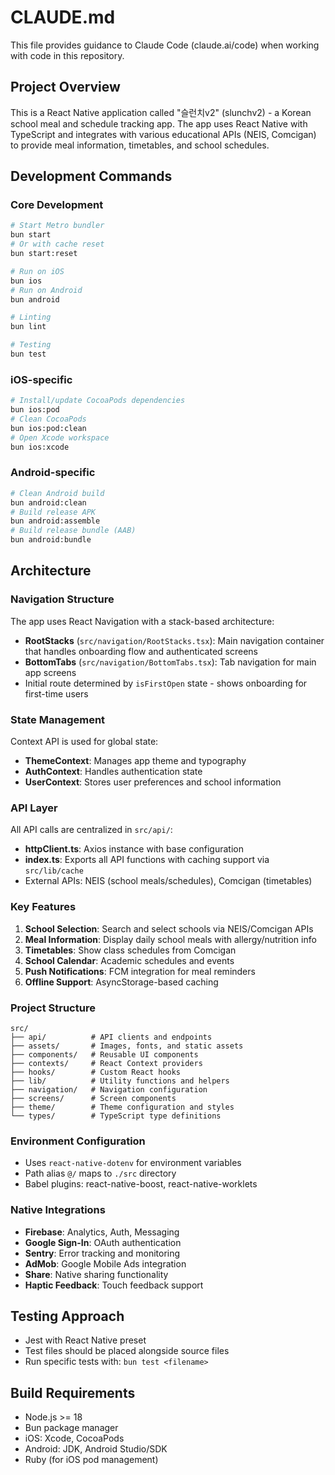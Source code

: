 # CLAUDE.md

This file provides guidance to Claude Code (claude.ai/code) when working with code in this repository.

## Project Overview

This is a React Native application called "슬런치v2" (slunchv2) - a Korean school meal and schedule tracking app. The app uses React Native with TypeScript and integrates with various educational APIs (NEIS, Comcigan) to provide meal information, timetables, and school schedules.

## Development Commands

### Core Development
```bash
# Start Metro bundler
bun start
# Or with cache reset
bun start:reset

# Run on iOS
bun ios
# Run on Android
bun android

# Linting
bun lint

# Testing
bun test
```

### iOS-specific
```bash
# Install/update CocoaPods dependencies
bun ios:pod
# Clean CocoaPods
bun ios:pod:clean
# Open Xcode workspace
bun ios:xcode
```

### Android-specific
```bash
# Clean Android build
bun android:clean
# Build release APK
bun android:assemble
# Build release bundle (AAB)
bun android:bundle
```

## Architecture

### Navigation Structure
The app uses React Navigation with a stack-based architecture:
- **RootStacks** (`src/navigation/RootStacks.tsx`): Main navigation container that handles onboarding flow and authenticated screens
- **BottomTabs** (`src/navigation/BottomTabs.tsx`): Tab navigation for main app screens
- Initial route determined by `isFirstOpen` state - shows onboarding for first-time users

### State Management
Context API is used for global state:
- **ThemeContext**: Manages app theme and typography
- **AuthContext**: Handles authentication state
- **UserContext**: Stores user preferences and school information

### API Layer
All API calls are centralized in `src/api/`:
- **httpClient.ts**: Axios instance with base configuration
- **index.ts**: Exports all API functions with caching support via `src/lib/cache`
- External APIs: NEIS (school meals/schedules), Comcigan (timetables)

### Key Features
1. **School Selection**: Search and select schools via NEIS/Comcigan APIs
2. **Meal Information**: Display daily school meals with allergy/nutrition info
3. **Timetables**: Show class schedules from Comcigan
4. **School Calendar**: Academic schedules and events
5. **Push Notifications**: FCM integration for meal reminders
6. **Offline Support**: AsyncStorage-based caching

### Project Structure
```
src/
├── api/          # API clients and endpoints
├── assets/       # Images, fonts, and static assets
├── components/   # Reusable UI components
├── contexts/     # React Context providers
├── hooks/        # Custom React hooks
├── lib/          # Utility functions and helpers
├── navigation/   # Navigation configuration
├── screens/      # Screen components
├── theme/        # Theme configuration and styles
└── types/        # TypeScript type definitions
```

### Environment Configuration
- Uses `react-native-dotenv` for environment variables
- Path alias `@/` maps to `./src` directory
- Babel plugins: react-native-boost, react-native-worklets

### Native Integrations
- **Firebase**: Analytics, Auth, Messaging
- **Google Sign-In**: OAuth authentication
- **Sentry**: Error tracking and monitoring
- **AdMob**: Google Mobile Ads integration
- **Share**: Native sharing functionality
- **Haptic Feedback**: Touch feedback support

## Testing Approach
- Jest with React Native preset
- Test files should be placed alongside source files
- Run specific tests with: `bun test <filename>`

## Build Requirements
- Node.js >= 18
- Bun package manager
- iOS: Xcode, CocoaPods
- Android: JDK, Android Studio/SDK
- Ruby (for iOS pod management)